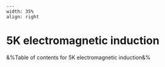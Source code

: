 
```{figure} /figures/busy.png
---
width: 35%
align: right
```
# 5K electromagnetic induction

&%Table of contents for 5K electromagnetic induction&%